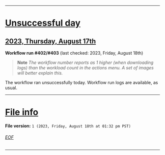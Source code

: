 
***

# [Unsuccessful day](#Unsuccessful-day)

## [2023, Thursday, August 17th](#2023-Thursday-August-17th)

**Workflow run #402/#403** (last checked: 2023, Friday, August 18th)

> **Note** _The workflow number reports as 1 higher (when downloading logs) than the workload count in the actions menu. A set of images will better explain this._

The workflow ran unsuccessfully today. Workflow run logs are available, as usual.

***

# [File info](#File-info)

**File version:** `1 (2023, Friday, August 18th at 01:32 pm PST)`

###### [EOF](#EOF)

***
